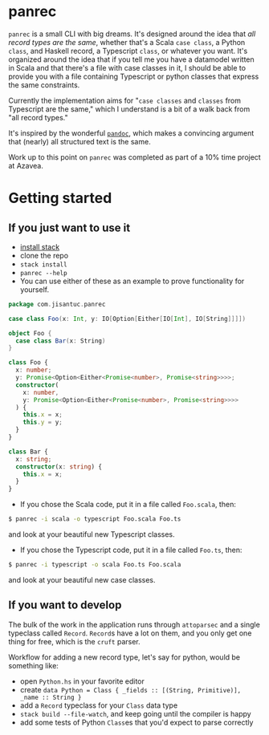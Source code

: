# panrec

`panrec` is a small CLI with big dreams. It's designed around the idea that
*all record types are the same*,
whether that's a Scala `case class`, a Python `class`, and Haskell record,
a Typescript `class`, or whatever you want. It's organized around the idea that
if you tell me you have a datamodel written in Scala and that there's a file
with case classes in it, I should be able to provide you with a file containing
Typescript or python classes that express the same constraints.

Currently the implementation aims for "`case classes` and `classes` from Typescript
are the same," which I understand is a bit of a walk back from "all record
types."

It's inspired by the wonderful [`pandoc`](https://github.com/jgm/pandoc), which makes
a convincing argument that (nearly) all structured text is the same.

Work up to this point on `panrec` was completed as part of a 10% time project at Azavea.

# Getting started

## If you just want to use it

- [install stack](https://docs.haskellstack.org/en/stable/README/#how-to-install)
- clone the repo
- `stack install`
- `panrec --help`
- You can use either of these as an example to prove functionality for yourself.

```scala
package com.jisantuc.panrec

case class Foo(x: Int, y: IO[Option[Either[IO[Int], IO[String]]]])

object Foo {
  case class Bar(x: String)
}
```

```typescript
class Foo {
  x: number;
  y: Promise<Option<Either<Promise<number>, Promise<string>>>>;
  constructor(
    x: number,
    y: Promise<Option<Either<Promise<number>, Promise<string>>>>
  ) {
    this.x = x;
    this.y = y;
  }
}

class Bar {
  x: string;
  constructor(x: string) {
    this.x = x;
  }
}
```

- If you chose the Scala code, put it in a file called `Foo.scala`, then:

```bash
$ panrec -i scala -o typescript Foo.scala Foo.ts
```

and look at your beautiful new Typescript classes.

- If you chose the Typescript code, put it in a file called `Foo.ts`, then:

```bash
$ panrec -i typescript -o scala Foo.ts Foo.scala
```

and look at your beautiful new case classes.

## If you want to develop

The bulk of the work in the application runs through `attoparsec` and a single
typeclass called `Record`. `Record`s have a lot on them, and you only get one
thing for free, which is the `cruft` parser.

Workflow for adding a new record type, let's say for python, would be something like:

- open `Python.hs` in your favorite editor
- create `data Python = Class { _fields :: [(String, Primitive)], _name :: String }`
- add a `Record` typeclass for your `Class` data type
- `stack build --file-watch`, and keep going until the compiler is happy
- add some tests of Python `Class`es that you'd expect to parse correctly
